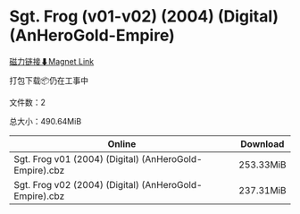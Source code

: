 # Sgt. Frog (v01-v02) (2004) (Digital) (AnHeroGold-Empire)

[磁力链接⬇Magnet Link](magnet:?xt=urn:btih:0ec7046904ad4956e5a398c4eedf95e6d9eac6b3&dn=Sgt.%20Frog%20%28v01-v02%29%20%282004%29%20%28Digital%29%20%28AnHeroGold-Empire%29)

打包下载📦仍在工事中

文件数：2

总大小：490.64MiB

Online | Download
--- | ---
Sgt. Frog v01 (2004) (Digital) (AnHeroGold-Empire).cbz | 253.33MiB
Sgt. Frog v02 (2004) (Digital) (AnHeroGold-Empire).cbz | 237.31MiB